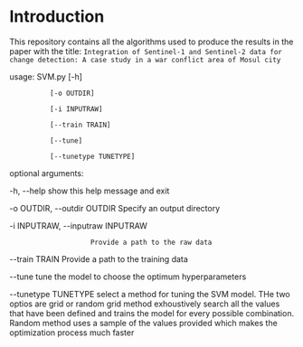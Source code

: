 # Introduction

This repository contains all the algorithms used to produce the results in the paper with the title: `Integration of Sentinel-1 and Sentinel-2 data for change detection: A case study in a war conflict area of Mosul city`


 usage: SVM.py [-h] 

              [-o OUTDIR] 
              
              [-i INPUTRAW] 
              
              [--train TRAIN] 
              
              [--tune] 
              
              [--tunetype TUNETYPE]

optional arguments:

  -h, --help            show this help message and exit
  
  -o OUTDIR, --outdir OUTDIR
                        Specify an output directory
                        
  -i INPUTRAW, --inputraw INPUTRAW
  
                        Provide a path to the raw data
  --train TRAIN         Provide a path to the training data
  
  --tune                tune the model to choose the optimum hyperparameters
  
  --tunetype TUNETYPE   select a method for tuning the SVM model. THe two optios are grid or random grid method exhoustively 
                        search all the values that have  been defined and trains the model for every possible combination. 
                        Random method uses a sample of the values provided which makes the optimization process much faster
